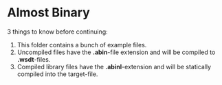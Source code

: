 # Almost Binary
3 things to know before continuing: 

1. This folder contains a bunch of example files. 
2. Uncompiled files have the **.abin**-file extension and will be compiled to **.wsdt**-files.
3. Compiled library files have the **.abinl**-extension and will be statically compiled into the target-file.


